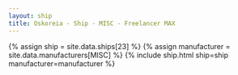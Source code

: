 ```yaml
---
layout: ship
title: Oskoreia - Ship - MISC - Freelancer MAX
---
```

{% assign ship = site.data.ships[23] %}
{% assign manufacturer = site.data.manufacturers[MISC] %}
{% include ship.html ship=ship manufacturer=manufacturer %}
